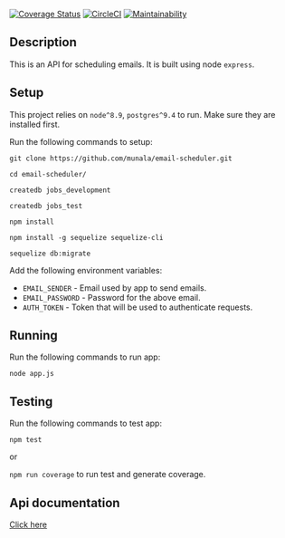 [![Coverage Status](https://coveralls.io/repos/github/munala/email-scheduler/badge.svg?branch=master)](https://coveralls.io/github/munala/email-scheduler?branch=master)
[![CircleCI](https://circleci.com/gh/munala/email-scheduler.svg?style=svg)](https://circleci.com/gh/munala/email-scheduler)
[![Maintainability](https://api.codeclimate.com/v1/badges/a9b84e5bd39c7c6655e2/maintainability)](https://codeclimate.com/github/munala/email-scheduler/maintainability)

## Description
This is an API for scheduling emails. It is built using node `express`.

## Setup
This project relies on `node^8.9`, `postgres^9.4` to run. Make sure they are installed first.

Run the following commands to setup:

  `git clone https://github.com/munala/email-scheduler.git`

  `cd email-scheduler/`

  `createdb jobs_development`

  `createdb jobs_test`

  `npm install`

  `npm install -g sequelize sequelize-cli`

  `sequelize db:migrate`

Add the following environment variables:
  - `EMAIL_SENDER` - Email used by app to send emails.
  - `EMAIL_PASSWORD` - Password for the above email.
  - `AUTH_TOKEN` - Token that will be used to authenticate requests.

## Running
Run the following commands to run app:

  `node app.js`

## Testing
Run the following commands to test app:

  `npm test`

  or

  `npm run coverage` to run test and generate coverage.


## Api documentation
[Click here][58286272]

  [58286272]: https://github.com/munala/email-scheduler/blob/master/docs/endpoints.md "Api Documentaion"
